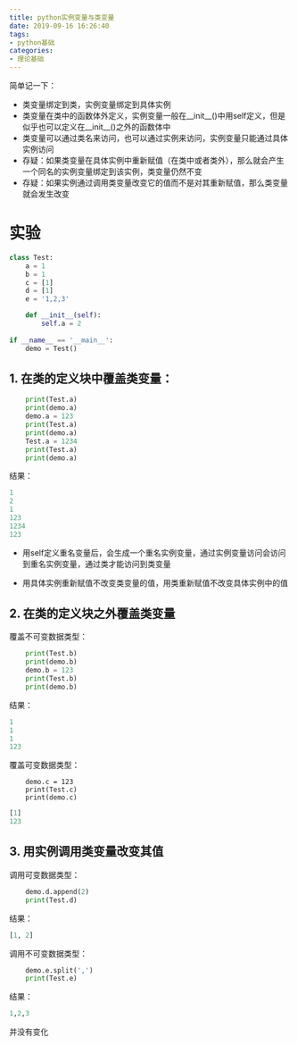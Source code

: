 ```yaml
---
title: python实例变量与类变量
date: 2019-09-16 16:26:40
tags:
- python基础
categories:
- 理论基础
---
```


简单记一下：

- 类变量绑定到类，实例变量绑定到具体实例
- 类变量在类中的函数体外定义，实例变量一般在\_\_init\_\_()中用self定义，但是似乎也可以定义在\_\_init\_\_()之外的函数体中
- 类变量可以通过类名来访问，也可以通过实例来访问，实例变量只能通过具体实例访问
- 存疑：如果类变量在具体实例中重新赋值（在类中或者类外），那么就会产生一个同名的实例变量绑定到该实例，类变量仍然不变
- 存疑：如果实例通过调用类变量改变它的值而不是对其重新赋值，那么类变量就会发生改变

# 实验

```python
class Test:
    a = 1
    b = 1
    c = [1]
    d = [1]
    e = '1,2,3'

    def __init__(self):
        self.a = 2
 
if __name__ == '__main__':
    demo = Test()
```

## 1. 在类的定义块中覆盖类变量：

```python
    print(Test.a)
    print(demo.a)
    demo.a = 123
    print(Test.a)
    print(demo.a)
    Test.a = 1234
    print(Test.a)
    print(demo.a)
```

结果：

```python
1
2
1
123
1234
123
```

- 用self定义重名变量后，会生成一个重名实例变量，通过实例变量访问会访问到重名实例变量，通过类才能访问到类变量

- 用具体实例重新赋值不改变类变量的值，用类重新赋值不改变具体实例中的值

## 2. 在类的定义块之外覆盖类变量

覆盖不可变数据类型：

```python
    print(Test.b)
    print(demo.b)
    demo.b = 123
    print(Test.b)
    print(demo.b)
```

结果：

```python
1
1
1
123
```

覆盖可变数据类型：
```pyton
    demo.c = 123
    print(Test.c)
    print(demo.c)
```

```python
[1]
123
```



## 3. 用实例调用类变量改变其值

调用可变数据类型：

```python
    demo.d.append(2)
    print(Test.d)
```

结果：

```python
[1, 2]
```

调用不可变数据类型：

```python
    demo.e.split(',')
    print(Test.e)

```

结果：

```python
1,2,3
```

并没有变化